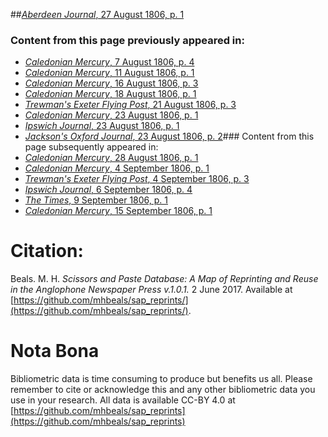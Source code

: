 ##[*Aberdeen Journal*, 27 August 1806, p. 1](https://mhbeals.github.io/sap_html/Aberdeen-Journal/Aberdeen-Journal-27-August-1806-p-1)

### Content from this page previously appeared in:
+ [*Caledonian Mercury*, 7 August 1806, p. 4](https://mhbeals.github.io/sap_html/Caledonian-Mercury/Caledonian-Mercury-7-August-1806-p-4)
+ [*Caledonian Mercury*, 11 August 1806, p. 1](https://mhbeals.github.io/sap_html/Caledonian-Mercury/Caledonian-Mercury-11-August-1806-p-1)
+ [*Caledonian Mercury*, 16 August 1806, p. 3](https://mhbeals.github.io/sap_html/Caledonian-Mercury/Caledonian-Mercury-16-August-1806-p-3)
+ [*Caledonian Mercury*, 18 August 1806, p. 1](https://mhbeals.github.io/sap_html/Caledonian-Mercury/Caledonian-Mercury-18-August-1806-p-1)
+ [*Trewman's Exeter Flying Post*, 21 August 1806, p. 3](https://mhbeals.github.io/sap_html/Trewman's-Exeter-Flying-Post/Trewman's-Exeter-Flying-Post-21-August-1806-p-3)
+ [*Caledonian Mercury*, 23 August 1806, p. 1](https://mhbeals.github.io/sap_html/Caledonian-Mercury/Caledonian-Mercury-23-August-1806-p-1)
+ [*Ipswich Journal*, 23 August 1806, p. 1](https://mhbeals.github.io/sap_html/Ipswich-Journal/Ipswich-Journal-23-August-1806-p-1)
+ [*Jackson's Oxford Journal*, 23 August 1806, p. 2](https://mhbeals.github.io/sap_html/Jackson's-Oxford-Journal/Jackson's-Oxford-Journal-23-August-1806-p-2)### Content from this page subsequently appeared in:
+ [*Caledonian Mercury*, 28 August 1806, p. 1](https://mhbeals.github.io/sap_html/Caledonian-Mercury/Caledonian-Mercury-28-August-1806-p-1)
+ [*Caledonian Mercury*, 4 September 1806, p. 1](https://mhbeals.github.io/sap_html/Caledonian-Mercury/Caledonian-Mercury-4-September-1806-p-1)
+ [*Trewman's Exeter Flying Post*, 4 September 1806, p. 3](https://mhbeals.github.io/sap_html/Trewman's-Exeter-Flying-Post/Trewman's-Exeter-Flying-Post-4-September-1806-p-3)
+ [*Ipswich Journal*, 6 September 1806, p. 4](https://mhbeals.github.io/sap_html/Ipswich-Journal/Ipswich-Journal-6-September-1806-p-4)
+ [*The Times*, 9 September 1806, p. 1](https://mhbeals.github.io/sap_html/The-Times/The-Times-9-September-1806-p-1)
+ [*Caledonian Mercury*, 15 September 1806, p. 1](https://mhbeals.github.io/sap_html/Caledonian-Mercury/Caledonian-Mercury-15-September-1806-p-1)
                    
# Citation: 

Beals. M. H. *Scissors and Paste Database: A Map of Reprinting and Reuse in the Anglophone Newspaper Press v.1.0.1.* 2 June 2017. Available at [https://github.com/mhbeals/sap_reprints/](https://github.com/mhbeals/sap_reprints/). 
                    
# Nota Bona

Bibliometric data is time consuming to produce but benefits us all. Please remember to cite or acknowledge this and any other bibliometric data you use in your research. All data is available CC-BY 4.0 at [https://github.com/mhbeals/sap_reprints](https://github.com/mhbeals/sap_reprints)